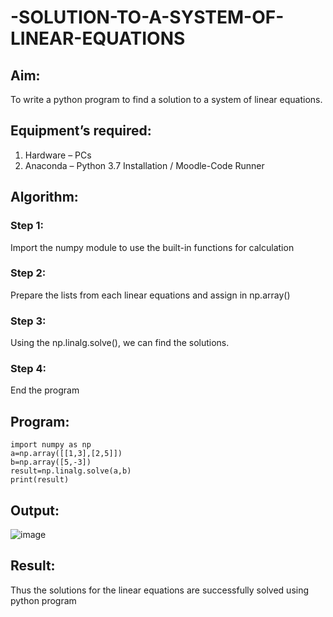 # -SOLUTION-TO-A-SYSTEM-OF-LINEAR-EQUATIONS
## Aim:
To write a python program to find a solution to a system of linear equations.
## Equipment’s required:
1. 	Hardware – PCs
2. 	Anaconda – Python 3.7 Installation / Moodle-Code Runner
## Algorithm:
### Step 1: 
Import the numpy module to use the built-in functions for calculation
### Step 2: 
Prepare the lists from each linear equations and assign in np.array()
### Step 3: 
Using the np.linalg.solve(), we can find the solutions.
### Step 4: 
End the program
## Program:
```
import numpy as np
a=np.array([[1,3],[2,5]])
b=np.array([5,-3])
result=np.linalg.solve(a,b)
print(result)
```
## Output:
![image](https://github.com/gifty003/-SOLUTION-TO-A-SYSTEM-OF-LINEAR-EQUATIONS/assets/145822352/5d969254-873d-459f-81a7-84381d77dc53)

## Result: 
Thus the solutions for the linear equations are successfully solved using python program

